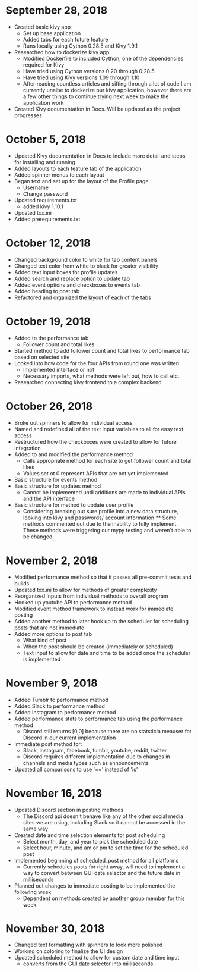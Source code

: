 # September 28, 2018
  - Created basic kivy app
    - Set up base application
    - Added tabs for each future feature
    - Runs locally using Cython 0.28.5 and Kivy 1.9.1
  - Researched how to dockerize kivy app
    - Modified Dockerfile to included Cython, one of the dependencies required for Kivy
    - Have tried using Cython versions 0.20 through 0.28.5
    - Have tried using Kivy versions 1.09 through 1.10
    - After reading countless articles and sifting through a lot of code I am currently unalbe to dockerize our kivy application, however there are a few other things to continue trying next week to make the application work
  - Created Kivy documentation in Docs. Will be updated as the project progresses

# October 5, 2018
  - Updated Kivy documentation in Docs to include more detail and steps for installing and running
  - Added layouts to each feature tab of the application
  - Added spinner menus to each layout
  - Began text and set up for the layout of the Profile page
    - Username
    - Change password
  - Updated requirements.txt
    - added kivy 1.10.1
  - Updated tox.ini
  - Added prerequirements.txt

# October 12, 2018
  - Changed background color to white for tab content panels
  - Changed text color from white to black for greater visibility
  - Added text input boxes for profile updates
  - Added search and replace option to update tab
  - Added event options and checkboxes to events tab
  - Added heading to post tab
  - Refactored and organized the layout of each of the tabs

# October 19, 2018
  - Added to the performance tab
    - Follower count and total likes
  - Started method to add follower count and total likes to performance tab based on selected site
  - Looked into how code for the four APIs from round one was written
    - Implemented interface or not
    - Necessary imports, what methods were left out, how to call etc.
  - Researched connecting kivy frontend to a complex backend

# October 26, 2018
  - Broke out spinners to allow for individual access
  - Named and redefined all of the text input variables to all for easy text access
  - Restructured how the checkboxes were created to allow for future integration
  - Added to and modified the performance method
    - Calls appropriate method for each site to get follower count and total likes
    - Values set ot 0 represent APIs that are not yet implemented
  - Basic structure for events method
  - Basic structure for updates method
    - Cannot be implemented until additions are made to individual APIs and the API interface
  - Basic structure for method to update user profile
    - Considering breaking out sure profile into a new data structure, looking into kivy and passwords/ account information
  ** Some methods commented out due to the inability to fully implement. These methods were triggering our mypy testing and weren't able to be changed

# November 2, 2018
  - Modified performance method so that it passes all pre-commit tests and builds
  - Updated tox.ini to allow for methods of greater complexity
  - Reorganized inputs from individual methods to overall program
  - Hooked up youtube API to performance method
  - Modified event method framework to instead work for immediate posting
  - Added another method to later hook up to the scheduler for scheduling posts that are not immediate
  - Added more options to post tab
    - What kind of post
    - When the post should be created (immediately or scheduled)
    - Text input to allow for date and time to be added once the scheduler is implemented

# November 9, 2018
  - Added Tumblr to performance method
  - Added Slack to performance method
  - Added Instagram to performance method
  - Added performance stats to performance tab using the performance method
    - Discord still returns [0,0] because there are no statsticla meauser for Discord in our current implementation
  - Immediate post method for:
    - Slack, instagram, facebook, tumblr, youtube, reddit, twitter
    - Discord requires different implementation due to changes in channels and media types such as announcements
  - Updated all comparisons to use '==' instead of 'is'

# November 16, 2018
  - Updated Discord section in posting methods
    - The Discord api doesn't behave like any of the other social media sites we are using, including Slack so it cannot be accessed in the same way
  - Created date and time selection elements for post scheduling
    - Select month, day, and year to pick the scheduled date
    - Select hour, minute, and am or pm to set the time for the scheduled post
  - Implemented beginning of scheduled_post method for all platforms
    - Currently schedules posts for right away, will need to implement a way to convert between GUI date selector and the future date in milliseconds
  - Planned out changes to immediate posting to be implemented the following week
    - Dependent on methods created by another group member for this week

# November 30, 2018
  - Changed text formatting with spinners to look more polished
  - Working on coloring to finalize the UI design
  - Updated scheduled method to allow for custom date and time input
    - converts from the GUI date selector into milliseconds
